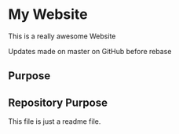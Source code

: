 # My Website

This is a really awesome Website

Updates made on master on GitHub before rebase

## Purpose


## Repository Purpose

This file is just a readme file.
